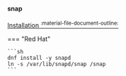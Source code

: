 #### snap

[Installation <sup>:material-file-document-outline:</sup>](https://snapcraft.io/docs/installing-snap-on-fedora)

=== "Red Hat"

    ```sh
    dnf install -y snapd
    ln -s /var/lib/snapd/snap /snap
    ```